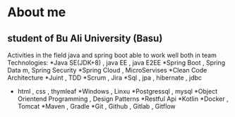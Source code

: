 # About me

## student of Bu Ali University (Basu)
Activities in the field java and spring boot
able to work well both in team
Technologies:
*Java SE(JDK+8) , java EE , java E2EE
*Spring Boot , Spring Data m, Spring Security
*Spring Cloud , MicroServises
*Clean Code Architecture
*Juint , TDD
*Scrum , Jira
*Sql , jpa , hibernate , jdbc
* html , css , thymleaf
*Windows , Linxu
*Postgressql , mysql
*Object Orientend Programming , Design Patterns
*Restful Api
*Kotlin
*Docker , Tomcat
*Maven , Gradle
*Git , Github , Gitlab , Gitflow 
